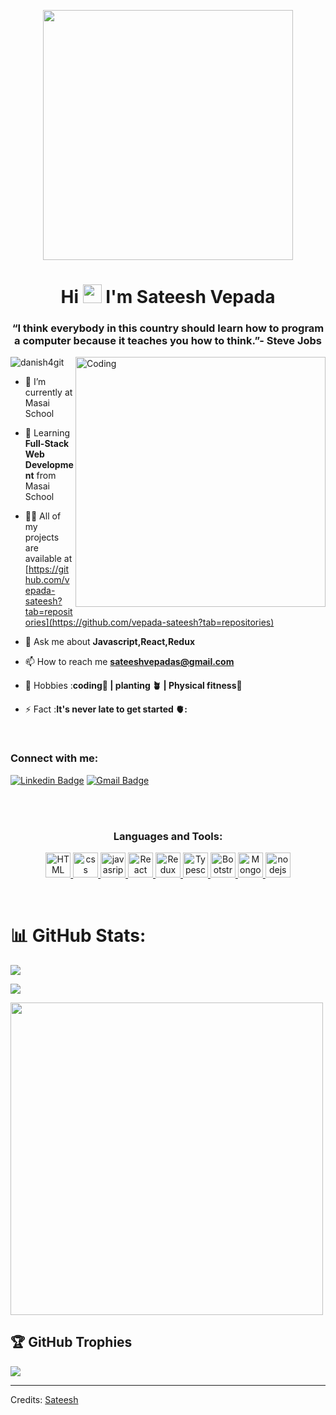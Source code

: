 
<p align="center">
<div align="center"><img  src="https://cdn.dribbble.com/users/5270/screenshots/975617/meworking.gif" width="400px" /></div>
</p align="center">


 
 <h1 align="center">Hi <img src="https://media.giphy.com/media/hvRJCLFzcasrR4ia7z/giphy.gif" width="30px" height="30px"/> I'm Sateesh Vepada</h1>
<h3 align="center">“I think everybody in this country should learn how to program a computer because it teaches you how to think.”- Steve Jobs</h3>
<img align="right" alt="Coding" width="400" src="animation.gif">

<p align="left"> <img src="https://komarev.com/ghpvc/?username=danish4git&label=Profile%20views&color=0e75b6&style=flat" alt="danish4git" /> </p>



- 🔭 I’m currently at Masai School

- 🌱 Learning **Full-Stack Web Development** from Masai School

- 👨‍💻 All of my projects are available at [https://github.com/vepada-sateesh?tab=repositories](https://github.com/vepada-sateesh?tab=repositories)

- 💬 Ask me about **Javascript,React,Redux**

- 📫 How to reach me **sateeshvepadas@gmail.com**

- 🎯 Hobbies :**coding📕 | planting 🪴 | Physical fitness👊**

- ⚡ Fact :**It's never late to get started 🫀:**

</br>
<h3 align="left">Connect with me:</h3>
<p align="center">

  
 [![Linkedin Badge](https://img.shields.io/badge/-Vepada_Sateesh-blue?style=flat-square&logo=Linkedin&logoColor=white&link=https://www.linkedin.com/in/sateesh-vepada-405301230///)](https://www.linkedin.com/in/sateesh-vepada-405301230//)  [![Gmail Badge](https://img.shields.io/badge/-sateeshvepadas@gmail.com-c14438?style=flat-square&logo=Gmail&logoColor=white&link=mailto:sateeshvepadas@gmail.com)](mailto:sateeshvepadas@gmail.com)
 </p>
<br>

</br>
<!--           ----------------------------------------------------------------------------------------------------------------------------------
 -->

<h3 align="center" "500"  >Languages and Tools:</h3>
<p align="center"> <a href="https://developer.mozilla.org/en-US/docs/Learn/Getting_started_with_the_web/HTML_basics" target="_blank" rel=""> <img src="https://vepada-sateesh.github.io/logs/html%20logo.svg" alt="HTML" width="40" height="40"/>
  <a href="https://developer.mozilla.org/en-US/docs/Web/CSS" target="_blank" rel=""> <img src="https://vepada-sateesh.github.io/logs/css%20logo.svg" alt="css" width="40" height="40"/>
  </a> <a href="https://developer.mozilla.org/en-US/docs/Web/javascript" target="_blank" rel=""> <img src="https://vepada-sateesh.github.io/logs/javascript.4c1b5332c1b1057928f6f06cf972c91c.svg" alt="javasript" width="40" height="40"/> </a> 
  <a href="https://developer.mozilla.org/en-US/docs/Learn/Tools_and_testing/Client-side_JavaScript_frameworks/React_getting_started" target="_blank" rel=""> <img src="https://vepada-sateesh.github.io/logs/react.4e0c97009b885bfa75c5412262a46f5f.svg" alt="React" width="40" height="40"/> </a>
   <a href="https://redux.js.org/" target="_blank" rel=""> <img src="https://vepada-sateesh.github.io/logs/redux.7fe607aacc31f6e6199e70f16aae407e.svg" alt="Redux" width="40" height="40"/> </a> 
   <a href="https://www.typescriptlang.org/" target="_blank" rel=""> <img src="https://vepada-sateesh.github.io/logs/typescript.17936c69824e11a996c4.png" alt="Typescript" width="40" height="40"/> </a>
    <a href="https://www.bootstrapcdn.com/" target="_blank" rel=""> <img src="https://vepada-sateesh.github.io/logs/bootstrap.3b8c7115a9384838c588eb5514005c8c.svg" alt="Bootstrap" width="40" height="40"/> </a> 
    <a href="https://www.mongodb.com/" target="_blank" rel=""><img src="https://vepada-sateesh.github.io/logs/mongodb.6835c61a518a732eb8318d43dfe8f700.svg" alt="MongoDB" width="40" height="40"/>  </a> 
    <a href="https://nodejs.org" target="_blank" rel=""> <img src="https://vepada-sateesh.github.io/logs/nodejs.10c9e2aa0ca7edf36fceae25fec038a1.svg" alt="nodejs" width="40" height="40"/> </a>
    <a  <img src="https://vepada-sateesh.github.io/logs/express.4925c0127df8857c18b38329795ce88f.svg" alt="Expressjs" width="40" height="40"/> </a> </p>
  
  </br>
  
# 📊 GitHub Stats:

![](https://github-readme-stats.vercel.app/api?username=vepada-sateesh&theme=indian-flag&hide_border=false&include_all_commits=false&count_private=false)<br/>

![](https://github-readme-streak-stats.herokuapp.com/?user=vepada-sateesh&theme=indian-flag&hide_border=false)<br/>

<p>
  <img width="500" align="center" src="https://github-readme-stats.vercel.app/api/top-langs/?username=vepada-sateesh&layout=compact&langs_count=8&hide=&theme=indian-flag"  /></p>

## 🏆 GitHub Trophies
![](https://github-profile-trophy.vercel.app/?username=vepada-sateesh&theme=onestar&no-frame=true&no-bg=true&margin-w=4)


-----
Credits: [Sateesh](https://github.com/vepada-sateesh)

